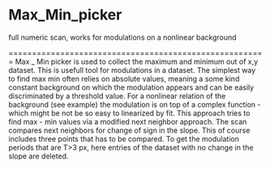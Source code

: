# Max_Min_picker
full numeric scan, works for modulations on a nonlinear background

=======================================================
Max _ Min picker is used to collect the maximum and minimum out of x,y dataset. This is usefull tool 
for modulations in a dataset. The simplest way to find max min often relies on absolute values, 
meaning a some kind constant background on which the modulation appears and can be easily discriminated 
by a threshold value. For a nonlinear relation of the background (see example) the modulation is on 
top of a complex function - which might be not be so easy to linearized by fit. 
This approach tries to find max - min values via a modified next neighbor approach. The scan compares
next neighbors for change of sign in the slope. This of course includes three points that has to be
compared. To get the modulation periods that are T>3 px, here entries of the dataset with no 
change in the slope are deleted.
